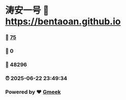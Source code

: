 # 涛安一号 :link: https://bentaoan.github.io 
### :page_facing_up: [75](https://bentaoan.github.io/tag.html) 
### :speech_balloon: 0 
### :hibiscus: 48296 
### :alarm_clock: 2025-06-22 23:49:34 
### Powered by :heart: [Gmeek](https://github.com/Meekdai/Gmeek)
